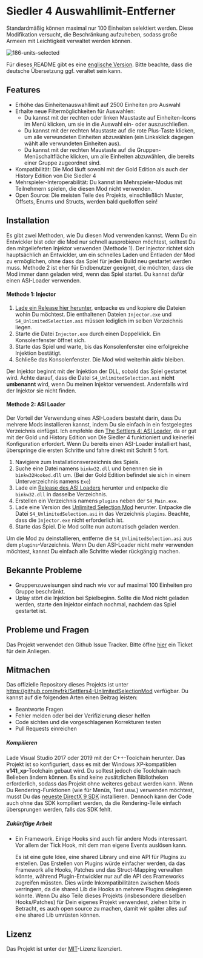 # Siedler 4 Auswahllimit-Entferner

Standardmäßig können maximal nur 100 Einheiten selektiert werden. Diese Modifikation versucht, die Beschränkung aufzuheben, sodass große Armeen mit Leichtigkeit verwaltet werden können.

![186-units-selected](units-selected.png)

Für dieses README gibt es eine [englische Version](README.md). Bitte beachte, dass die deutsche Übersetzung ggf. veraltet sein kann.



## Features

* Erhöhe das Einheitenauswahllimit auf 2500 Einheiten pro Auswahl
* Erhalte neue Filtermöglichkeiten für Auswahlen:
  * Du kannst mit der rechten oder linken Maustaste auf Einheiten-Icons im Menü klicken, um sie in die Auswahl ein- oder auszuschließen.
  * Du kannst mit der rechten Maustaste auf die rote Plus-Taste klicken, um alle verwundeten Einheiten abzuwählen (ein Linksklick dagegen wählt alle verwundeten Einheiten aus).
  * Du kannst mit der rechten Maustaste auf die Gruppen-Menüschaltfläche klicken, um alle Einheiten abzuwählen, die bereits einer Gruppe zugeordnet sind.
* Kompatibilität: Die Mod läuft sowohl mit der Gold Edition als auch der History Edition von Die Siedler 4
* Mehrspieler-Interoperabilität: Du kannst im Mehrspieler-Modus mit Teilnehmern spielen, die diesen Mod nicht verwenden.
* Open Source: Die meisten Teile des Projekts, einschließlich Muster, Offsets, Enums und Structs, werden bald quelloffen sein!



## Installation

Es gibt zwei Methoden, wie Du diesen Mod verwenden kannst. Wenn Du ein Entwickler bist oder die Mod nur schnell ausprobieren möchtest, solltest Du den mitgelieferten Injektor verwenden (Methode 1). Der Injector richtet sich hauptsächlich an Entwickler, um ein schnelles Laden und Entladen der Mod zu ermöglichen, ohne dass das Spiel für jeden Build neu gestartet werden muss. Methode 2 ist eher für Endbenutzer geeignet, die möchten, dass die Mod immer dann geladen wird, wenn das Spiel startet. Du kannst dafür einen ASI-Loader verwenden. 

#### Methode 1: Injector

1. [Lade ein Release hier herunter](https://github.com/nyfrk/S4_UnlimitedSelection/releases), entpacke es und kopiere die Dateien wohin Du möchtest. Die enthaltenen Dateien `Injector.exe` und `S4_UnlimitedSelection.asi` müssen lediglich im selben Verzeichnis liegen. 
2. Starte die Datei `Injector.exe` durch einen Doppelklick. Ein Konsolenfenster öffnet sich.
3. Starte das Spiel und warte, bis das Konsolenfenster eine erfolgreiche Injektion bestätigt.
4. Schließe das Konsolenfenster. Die Mod wird weiterhin aktiv bleiben. 

Der Injektor beginnt mit der Injektion der DLL, sobald das Spiel gestartet wird. Achte darauf, dass die Datei `S4_UnlimitedSelection.asi` **nicht umbenannt** wird, wenn Du meinen Injektor verwendest. Andernfalls wird der Injektor sie nicht finden.

#### Methode 2: ASI Loader

Der Vorteil der Verwendung eines ASI-Loaders besteht darin, dass Du mehrere Mods installieren kannst, indem Du sie einfach in ein festgelegtes Verzeichnis einfügst. Ich empfehle den [The Settlers 4: ASI Loader](https://github.com/nyfrk/Settlers4-ASI-Loader), da er gut mit der Gold und History Edition von Die Siedler 4 funktioniert und keinerlei Konfiguration erfordert. Wenn Du bereits einen ASI-Loader installiert hast, überspringe die ersten Schritte und fahre direkt mit Schritt 5 fort.

1. Navigiere zum Installationsverzeichnis des Spiels.
2. Suche eine Datei namens `binkw32.dll` und benennen sie in `binkw32Hooked.dll` um. (Bei der Gold Edition befindet sie sich in einem Unterverzeichnis namens `Exe`)
3. Lade ein [Release des ASI Loaders](https://github.com/nyfrk/Settlers4-ASI-Loader/releases) herunter und entpacke die `binkw32.dll` in dasselbe Verzeichnis.
4. Erstellen ein Verzeichnis namens `plugins` neben der `S4_Main.exe`.
5. Lade eine Version des [Unlimited Selection Mod](https://github.com/nyfrk/S4_UnlimitedSelection/releases) herunter. Entpacke die Datei `S4_UnlimitedSelection.asi` in das Verzeichnis `plugins`. Beachte, dass die `Injector.exe` nicht erforderlich ist. 
6. Starte das Spiel. Die Mod sollte nun automatisch geladen werden.

Um die Mod zu deinstallieren, entferne die `S4_UnlimitedSelection.asi` aus dem `plugins`-Verzeichnis. Wenn Du den ASI-Loader nicht mehr verwenden möchtest, kannst Du einfach alle Schritte wieder rückgängig machen. 



## Bekannte Probleme

* Gruppenzuweisungen sind nach wie vor auf maximal 100 Einheiten pro Gruppe beschränkt.
* Uplay stört die Injektion bei Spielbeginn. Sollte die Mod nicht geladen werden, starte den Injektor einfach nochmal, nachdem das Spiel gestartet ist.



## Probleme und Fragen

Das Projekt verwendet den Github Issue Tracker. Bitte öffne [hier](https://github.com/nyfrk/Settlers4-UnlimitedSelectionMod/issues) ein Ticket für dein Anliegen. 



## Mitmachen

Das offizielle Repository dieses Projekts ist unter https://github.com/nyfrk/Settlers4-UnlimitedSelectionMod verfügbar. Du kannst auf die folgenden Arten einen Beitrag leisten:

* Beantworte Fragen
* Fehler melden oder bei der Verifizierung dieser helfen
* Code sichten und die vorgeschlagenen Korrekturen testen
* Pull Requests einreichen

##### Kompilieren

Lade Visual Studio 2017 oder 2019 mit der C++-Toolchain herunter. Das Projekt ist so konfiguriert, dass es mit der Windows XP-kompatiblen **v141_xp**-Toolchain gebaut wird. Du solltest jedoch die Toolchain nach Belieben ändern können. Es sind keine zusätzlichen Bibliotheken erforderlich, sodass das Projekt ohne weiteres gebaut werden kann. Wenn Du Rendering-Funktionen (wie für Menüs, Text usw.) verwenden möchtest, musst Du das [neueste DirectX 9 SDK](https://www.microsoft.com/en-us/download/details.aspx?id=6812) installieren. Dennoch kann der Code auch ohne das SDK kompiliert werden, da die Rendering-Teile einfach übersprungen werden, falls das SDK fehlt. 

##### Zukünftige Arbeit

* Ein Framework. Einige Hooks sind auch für andere Mods interessant. Vor allem der Tick Hook, mit dem man eigene Events auslösen kann. 

  Es ist eine gute Idee, eine shared Library und eine API für Plugins zu erstellen. Das Erstellen von Plugins würde einfacher werden, da das Framework alle Hooks, Patches und das Struct-Mapping verwalten könnte, während Plugin-Entwickler nur auf die API des Frameworks zugreifen müssten. Dies würde Inkompatibilitäten zwischen Mods verringern, da die shared Lib die Hooks an mehrere Plugins delegieren könnte. Wenn Du also Teile dieses Projekts (insbesondere dieselben Hooks/Patches) für Dein eigenes Projekt verwendest, ziehen bitte in Betracht, es auch open source zu machen, damit wir später alles auf eine shared Lib umrüsten können. 



## Lizenz

Das Projekt ist unter der [MIT](LICENSE.md)-Lizenz lizenziert. 

